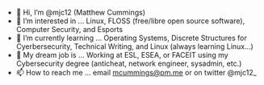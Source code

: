 - 👋 Hi, I’m @mjc12 (Matthew Cummings)
- 👀 I’m interested in ... Linux, FLOSS (free/libre open source software), Computer Security, and Esports
- 🌱 I’m currently learning ... Operating Systems, Discrete Structures for Cyerbersecurity, Technical Writing, and Linux (always learning Linux...)
- 🧠 My dream job is ... Working at ESL, ESEA, or FACEIT using my Cybersecurity degree (anticheat, network engineer, sysadmin, etc.)
- 📫 How to reach me ... email mcummings@pm.me or on twitter @mjc12_
